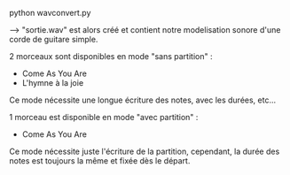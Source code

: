 python wavconvert.py  
  
--> "sortie.wav" est alors créé et contient notre modelisation sonore d'une corde de guitare simple.  

2 morceaux sont disponibles en mode "sans partition" :   
- Come As You Are
- L'hymne à la joie

Ce mode nécessite une longue écriture des notes, avec les durées, etc...

1 morceau est disponible en mode "avec partition" :  
- Come As You Are 

Ce mode nécessite juste l'écriture de la partition, cependant, la durée des notes est toujours la même et fixée dès le départ.

